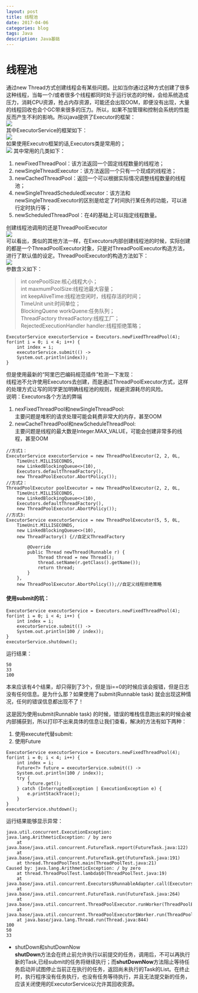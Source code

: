 ```yaml
---
layout: post
title: 线程池
date: 2017-04-06
categories: blog
tags: Java
description: Java基础
---
```


# 线程池

通过new Thread方式创建线程会有某些问题。比如当你通过这种方式创建了很多这种线程，当每一个/或者很多个线程都同时处于运行状态的时候，会给系统造成压力，消耗CPU资源，抢占内存资源，可能还会出现OOM，即便没有出现，大量的线程回收也会个GC带来很多的压力。所以，如果不加管理和控制会系统的性能反而产生不利的影响。所以java提供了Executor的框架：  
![](http://mmbiz.qpic.cn/mmbiz_png/UtWdDgynLdYDPoQEO7GgMyibfmPichu64I5og0ucYcTebOvkiaJxHbQOaz3UR5bX0IbwzhGKH6DbbmDcAk5Sdk87g/640?wx_fmt=png&wxfrom=5&wx_lazy=1)     
其中ExecutorService的框架如下：   
![](http://mmbiz.qpic.cn/mmbiz_png/UtWdDgynLdYDPoQEO7GgMyibfmPichu64IzUWVPs88Ru6CAwfscbibAqjPuVm5ks6FC3ABRFaiaYm74icfs0LNRtiaDw/640?wx_fmt=png&wxfrom=5&wx_lazy=1)    
如果使用Executro框架的话,Executors类是常用的；  
![](http://mmbiz.qpic.cn/mmbiz_png/UtWdDgynLdYDPoQEO7GgMyibfmPichu64IzUWVPs88Ru6CAwfscbibAqjPuVm5ks6FC3ABRFaiaYm74icfs0LNRtiaDw/640?wx_fmt=png&wxfrom=5&wx_lazy=1)
其中常用的几类如下：        
1. newFixedThreadPool：该方法返回一个固定线程数量的线程池；
2. newSingleThreadExecutor：该方法返回一个只有一个现成的线程池；
3. newCachedThreadPool：返回一个可以根据实际情况调整线程数量的线程池；
4. newSingleThreadScheduledExecutor：该方法和newSingleThreadExecutor的区别是给定了时间执行某任务的功能，可以进行定时执行等；
5. newScheduledThreadPool：在4的基础上可以指定线程数量。    

创建线程池调用的还是ThreadPoolExecutor  
![](http://mmbiz.qpic.cn/mmbiz_png/UtWdDgynLdYDPoQEO7GgMyibfmPichu64IBo0AgLmFScubUShsdIuSNv51NpGBsRxMcMGn58kph29EiardcmtUoGw/640?wx_fmt=png&wxfrom=5&wx_lazy=1)   
可以看出，类似的其他方法一样，在Executors内部创建线程池的时候，实际创建的都是一个ThreadPoolExecutor对象，只是对ThreadPoolExecutor构造方法，进行了默认值的设定。ThreadPoolExecutor的构造方法如下：    
![](http://mmbiz.qpic.cn/mmbiz_png/UtWdDgynLdYDPoQEO7GgMyibfmPichu64IzPMmmQBv2npR4FfGaNUicZrjmMqPMV9kSIgAA35icDKKAl2fAcCuHmrw/640?wx_fmt=png&wxfrom=5&wx_lazy=1)  
参数含义如下：
> int corePoolSize:核心线程大小；   
> int maxmumPoolSize:线程池最大容量；   
> int keepAliveTime:线程池空闲时，线程存活的时间；  
> TimeUnit unit:时间单位；  
> BlockingQuene<Runable> workQuene:任务队列；   
> ThreadFactory threadFactory:线程工厂；    
> RejectedExecutionHandler handler:线程拒绝策略；   

```
ExecutorService executorService = Executors.newFixedThreadPool(4);
for(int i = 0; i < 4; i++) {
    int index = i;
    executorService.submit(() -> 
    System.out.println(index));
}
```
但是使用最新的“阿里巴巴编码规范插件”检测一下发现：  
线程池不允许使用Executors去创建，而是通过ThreadPoolExecutor方式，这样的处理方式让写的同学更加明确线程池的规则，规避资源耗尽的风险。  
说明：Executors各个方法的弊端   
1. nexFixedThreadPool和newSingleThreadPool:         
主要问题是堆积的请求处理可能会耗费非常大的内存，甚至OOM
2. newCacheThreadPool和newScheduleThreadPool:           
主要问题是线程的最大数是Integer.MAX_VALUE，可能会创建非常多的线程，甚至OOM

```
//方式1：
ExecutorService executorService = new ThreadPoolExecutor(2, 2, 0L, 
    TimeUnit.MILLISECONDS, 
    new LinkedBlockingQueue<>(10),
    Executors.defaultThreadFactory(),
    new ThreadPoolExecutor.AbortPolicy());
//方式2：
ThreadPoolExecutor poolExecutor = new ThreadPoolExecutor(2, 2, 0L, 
    TimeUnit.MILLISECONDS, 
    new LinkedBlockingQueue<>(10),
    Executors.defaultThreadFactory(),
    new ThreadPoolExecutor.AbortPolicy());
//方式3:	
ExecutorService executorService = new ThreadPoolExecutor(5, 5, 0L, 
    TimeUnit.MILLISECONDS, 
    new LinkedBlockingQueue<>(10),
    new ThreadFactory() {//自定义ThreadFactory
    	
    	@Override
    	public Thread newThread(Runnable r) {
    		Thread thread = new Thread();
    		thread.setName(r.getClass().getName());
    		return thread;
    	}
    },
    new ThreadPoolExecutor.AbortPolicy());//自定义线程拒绝策略
```

#### 使用submit的坑：
```
ExecutorService executorService = Executors.newFixedThreadPool(4);
for(int i = 0; i < 4; i++) {
	int index = i;
	executorService.submit(() -> 
	System.out.println(100 / index));
}
executorService.shutdown();
```
运行结果：
```
50
33
100
``` 
本来应该有4个结果，却只得到了3个，但是当i==0的时候应该会报错，但是日志没有任何信息。是为什么那？如果使用了submit(Runnable task) 就会出现这种情况，任何的错误信息都出现不了！

这是因为使用submit(Runnable task) 的时候，错误的堆栈信息跑出来的时候会被内部捕获到，所以打印不出来具体的信息让我们查看，解决的方法有如下两种：
1. 使用execute代替submit:
2. 使用Future   
```
ExecutorService executorService = Executors.newFixedThreadPool(4);
for(int i = 0; i < 4; i++) {
	int index = i;
	Future<?> future = executorService.submit(() ->
	System.out.println(100 / index));
	try {
		future.get();
	} catch (InterruptedException | ExecutionException e) {
		e.printStackTrace();
	}
}
executorService.shutdown();
```
运行结果能够显示异常：
```
java.util.concurrent.ExecutionException: java.lang.ArithmeticException: / by zero
	at java.base/java.util.concurrent.FutureTask.report(FutureTask.java:122)
	at java.base/java.util.concurrent.FutureTask.get(FutureTask.java:191)
	at thread.ThreadPoolTest.main(ThreadPoolTest.java:21)
Caused by: java.lang.ArithmeticException: / by zero
	at thread.ThreadPoolTest.lambda$0(ThreadPoolTest.java:19)
	at java.base/java.util.concurrent.Executors$RunnableAdapter.call(Executors.java:514)
	at java.base/java.util.concurrent.FutureTask.run(FutureTask.java:264)
	at java.base/java.util.concurrent.ThreadPoolExecutor.runWorker(ThreadPoolExecutor.java:1167)
	at java.base/java.util.concurrent.ThreadPoolExecutor$Worker.run(ThreadPoolExecutor.java:641)
	at java.base/java.lang.Thread.run(Thread.java:844)
100
50
33

```
- shutDown和shutDownNow     
**shutDown**方法会在终止前允许执行以前提交的任务，调用后，不可以再执行新的Task,已经submit的任务将继续执行；而**shutDownNow**方法阻止等待任务启动并试图停止当前正在执行的任务，返回尚未执行的Task的List。在终止时，执行程序没有任务执行，也没有任务等待执行，并且无法提交新的任务，应该关闭使用的ExecutorService以允许其回收资源。